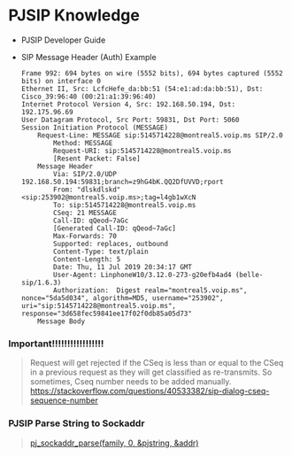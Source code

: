 # PJSIP Knowledge

- PJSIP Developer Guide

- SIP Message Header (Auth) Example

      Frame 992: 694 bytes on wire (5552 bits), 694 bytes captured (5552 bits) on interface 0
      Ethernet II, Src: LcfcHefe_da:bb:51 (54:e1:ad:da:bb:51), Dst: Cisco_39:96:40 (00:21:a1:39:96:40)
      Internet Protocol Version 4, Src: 192.168.50.194, Dst: 192.175.96.69
      User Datagram Protocol, Src Port: 59831, Dst Port: 5060
      Session Initiation Protocol (MESSAGE)
          Request-Line: MESSAGE sip:5145714228@montreal5.voip.ms SIP/2.0
              Method: MESSAGE
              Request-URI: sip:5145714228@montreal5.voip.ms
              [Resent Packet: False]
          Message Header
              Via: SIP/2.0/UDP 192.168.50.194:59831;branch=z9hG4bK.QQ2DfUVVD;rport
              From: "dlskdlskd" <sip:253902@montreal5.voip.ms>;tag=l4gb1wXcN
              To: sip:5145714228@montreal5.voip.ms
              CSeq: 21 MESSAGE
              Call-ID: qQeod~7aGc
              [Generated Call-ID: qQeod~7aGc]
              Max-Forwards: 70
              Supported: replaces, outbound
              Content-Type: text/plain
              Content-Length: 5
              Date: Thu, 11 Jul 2019 20:34:17 GMT
              User-Agent: LinphoneW10/3.12.0-273-g20efb4ad4 (belle-sip/1.6.3)
              Authorization:  Digest realm="montreal5.voip.ms", nonce="5da5d034", algorithm=MD5, username="253902", uri="sip:5145714228@montreal5.voip.ms", response="3d658fec59841ee17f02f0db85a05d73"
          Message Body
### Important!!!!!!!!!!!!!!!!!
> Request will get rejected if the CSeq is less than or equal to the CSeq in a previous request as they will get classified as re-transmits. So sometimes, Cseq number needs to be added manually. https://stackoverflow.com/questions/40533382/sip-dialog-cseq-sequence-number

### PJSIP Parse String to Sockaddr
> [pj_sockaddr_parse(family, 0, &pjstring, &addr)](https://www.pjsip.org/pjlib/docs/html/group__PJ__SOCK.htm#ga1562332273aa3900dc549cffd5b5c4e4)
